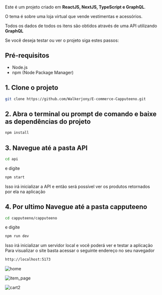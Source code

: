 Este é um projeto criado em **ReactJS, NextJS, TypeScript e GraphQL**. 

O tema é sobre uma loja virtual que vende vestimentas e acessórios.

Todos os dados de todos os itens são obtidos através de uma API utilizando **GraphQL**

Se você deseja testar ou ver o projeto siga estes passos:

## Pré-requisitos

- Node.js
- npm (Node Package Manager)

## 1. Clone o projeto 

  ```bash
  git clone https://github.com/Walkerjony/E-commerce-Capputeeno.git
```
## 2. Abra o terminal ou prompt de comando e baixe as dependências do projeto

  ```bash
  npm install
  ```

## 3. Navegue até a pasta API

  ```bash
  cd api
```

e digite

  ```bash
  npm start
```
Isso irá inicializar a API e então será possível ver os produtos retornados por ela na aplicação

## 4. Por ultimo Navegue até a pasta capputeeno
  ```bash
  cd capputeeno/capputeeno
```

e digite

  ```bash
npm run dev
```
Isso irá inicializar um servidor local e você poderá ver e testar a aplicação
Para visualizar o site basta acessar o seguinte endereço no seu navegador 
  ```bash
http://localhost:5173
```

![home](https://github.com/Walkerjony/E-commerce-Capputeeno/assets/55608271/df5bcb77-4ef6-40be-a4c9-5bcfcd88191f)

![item_page](https://github.com/Walkerjony/E-commerce-Capputeeno/assets/55608271/af01e8f2-3f17-43e0-9da0-c20f384ecd4f)

![cart2](https://github.com/Walkerjony/E-commerce-Capputeeno/assets/55608271/61b88833-d3fd-4d89-9dde-af5e8b4bea90)
